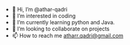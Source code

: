 - 👋 Hi, I’m @athar-qadri
- 👀 I’m interested in coding
- 🌱 I’m currently learning python and Java.
- 💞️ I’m looking to collaborate on projects 
- 📫 How to reach me atharr.qadri@gmail.com

<!---
athar-qadri/athar-qadri is a ✨ special ✨ repository because its `README.md` (this file) appears on your GitHub profile.
You can click the Preview link to take a look at your changes.
--->
